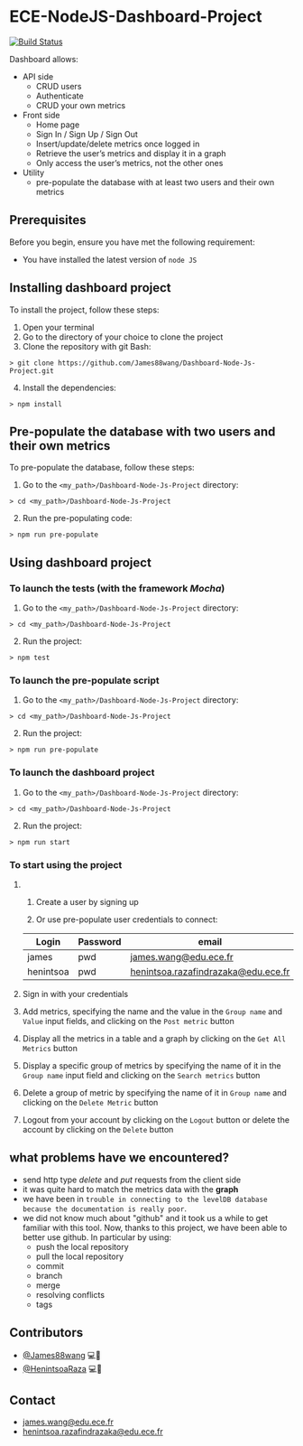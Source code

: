 # ECE-NodeJS-Dashboard-Project 
[![Build Status](https://travis-ci.org/James88wang/Dashboard-Node-Js-Project.svg?branch=master)](https://travis-ci.org/James88wang/Dashboard-Node-Js-Project)

Dashboard allows:

  * API side 
    - CRUD users 
    - Authenticate
    - CRUD your own metrics 
  * Front side
    - Home page
    - Sign In / Sign Up / Sign Out
    - Insert/update/delete metrics once logged in
    - Retrieve the user’s metrics and display it in a graph
    - Only access the user’s metrics, not the other ones
  * Utility
    - pre-populate the database with at least two users and their own metrics


## Prerequisites

Before you begin, ensure you have met the following requirement:
  * You have installed the latest version of `node JS`



## Installing dashboard project

To install the project, follow these steps:
1. Open your terminal
2. Go to the directory of your choice to clone the project
3. Clone the repository with git Bash:

```shell
> git clone https://github.com/James88wang/Dashboard-Node-Js-Project.git
```

4. Install the dependencies:

```shell
> npm install
```




## Pre-populate the database with two users and their own metrics

To pre-populate the database, follow these steps:
1. Go to the `<my_path>/Dashboard-Node-Js-Project` directory:

```shell
> cd <my_path>/Dashboard-Node-Js-Project
```
2. Run the pre-populating code:

```shell
> npm run pre-populate
```



## Using dashboard project

### To launch the tests (with the framework *Mocha*)

1. Go to the `<my_path>/Dashboard-Node-Js-Project` directory:

```shell
> cd <my_path>/Dashboard-Node-Js-Project
```

2. Run the project:

```shell
> npm test
```


### To launch the pre-populate script

1. Go to the `<my_path>/Dashboard-Node-Js-Project` directory:

```shell
> cd <my_path>/Dashboard-Node-Js-Project
```

2. Run the project:

```shell
> npm run pre-populate
```


### To launch the dashboard project

1. Go to the `<my_path>/Dashboard-Node-Js-Project` directory:

```shell
> cd <my_path>/Dashboard-Node-Js-Project
```

2. Run the project:

```shell
> npm run start
```


### To start using the project

1. 1. Create a user by signing up

   2.  Or use pre-populate user credentials to connect:



   | Login | Password | email                 |
   | ----- | -------- | --------------------- |
   | james | pwd      | james.wang@edu.ece.fr |
   | henintsoa | pwd      | henintsoa.razafindrazaka@edu.ece.fr |
   
2. Sign in with your credentials
3. Add metrics, specifying the name and the value in the `Group name` and `Value` input fields, and clicking on the `Post metric` button
4. Display all the metrics in a table and a graph by clicking on the `Get All Metrics` button
5. Display a specific group of metrics by specifying the name of it in the `Group name` input field and clicking on the `Search metrics` button
6. Delete a group of metric by specifying the name of it in `Group name` and clicking on the `Delete Metric` button
7. Logout from your account by clicking on the `Logout` button or delete the account by clicking on the `Delete` button



## what problems have we encountered?

* send http type *delete* and *put* requests from the client side 
* it was quite hard to match the metrics data with the **graph** 
* we have been in `trouble in connecting to the levelDB database because the documentation is really poor`.
* we did not know much about "github" and it took us a while to get familiar with this tool. Now, thanks to this project, we have been able to better use github. In particular by using: 
  * push the local repository
  * pull the local repository
  * commit
  * branch 
  * merge
  * resolving conflicts
  * tags 


## Contributors

* [@James88wang](https://github.com/James88wang) 💻🐛
* [@HenintsoaRaza](https://github.com/HenintsoaRaza) 💻🐛


## Contact

* james.wang@edu.ece.fr
* henintsoa.razafindrazaka@edu.ece.fr
